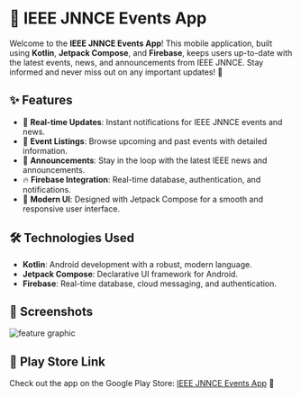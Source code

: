 # 📱 IEEE JNNCE Events App

Welcome to the **IEEE JNNCE Events App**! This mobile application, built using **Kotlin**, **Jetpack Compose**, and **Firebase**, keeps users up-to-date with the latest events, news, and announcements from IEEE JNNCE. Stay informed and never miss out on any important updates! 🎉

## ✨ Features

- 🚀 **Real-time Updates**: Instant notifications for IEEE JNNCE events and news.
- 📅 **Event Listings**: Browse upcoming and past events with detailed information.
- 📢 **Announcements**: Stay in the loop with the latest IEEE news and announcements.
- 🔥 **Firebase Integration**: Real-time database, authentication, and notifications.
- 🎨 **Modern UI**: Designed with Jetpack Compose for a smooth and responsive user interface.

## 🛠️ Technologies Used

- **Kotlin**: Android development with a robust, modern language.
- **Jetpack Compose**: Declarative UI framework for Android.
- **Firebase**: Real-time database, cloud messaging, and authentication.



## 📸 Screenshots

![feature graphic](https://github.com/user-attachments/assets/973c2970-8c0e-47eb-ab61-eadc691f5119)


## 📲 Play Store Link

Check out the app on the Google Play Store: [IEEE JNNCE Events App](https://play.google.com/store/apps/details?id=com.abhi.IEEE) 🎉








